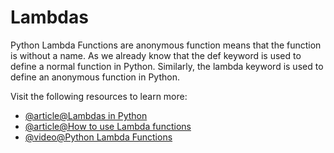 # Lambdas

Python Lambda Functions are anonymous function means that the function is without a name. As we already know that the def keyword is used to define a normal function in Python. Similarly, the lambda keyword is used to define an anonymous function in Python.

Visit the following resources to learn more:

- [@article@Lambdas in Python](https://www.w3schools.com/python/python_lambda.asp)
- [@article@How to use Lambda functions](https://realpython.com/python-lambda/)
- [@video@Python Lambda Functions](https://www.youtube.com/watch?v=KR22jigJLok)
